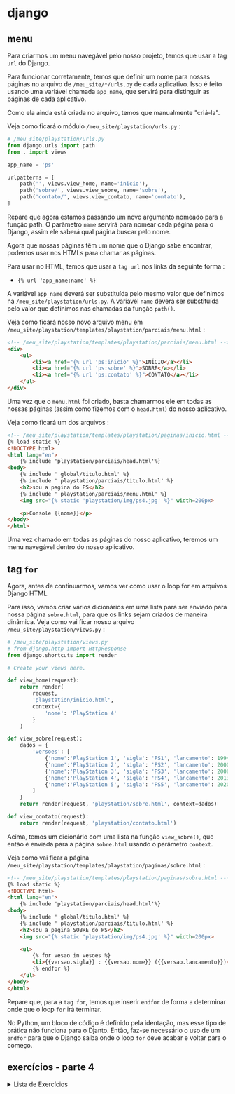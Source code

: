 # django

## menu

Para criarmos um menu navegável pelo nosso projeto, temos que usar a tag `url` do Django.

Para funcionar corretamente, temos que definir um nome para nossas páginas no arquivo de `/meu_site/*/urls.py` de cada aplicativo. Isso é feito usando uma variável chamada `app_name`, que servirá para distinguir as páginas de cada aplicativo.

Como ela ainda está criada no arquivo, temos que manualmente "criá-la".

Veja como ficará o módulo `/meu_site/playstation/urls.py` :

```python
# /meu_site/playstation/urls.py
from django.urls import path
from . import views

app_name = 'ps'

urlpatterns = [
    path('', views.view_home, name='inicio'),
    path('sobre/', views.view_sobre, name='sobre'),
    path('contato/', views.view_contato, name='contato'),
]
```

Repare que agora estamos passando um novo argumento nomeado para a função path. O parâmetro `name` servirá para nomear cada página para o Django, assim ele saberá qual página buscar pelo nome.

Agora que nossas páginas têm um nome que o Django sabe encontrar, podemos usar nos HTMLs para chamar as páginas.

Para usar no HTML, temos que usar a `tag url` nos links da seguinte forma :
- `{% url 'app_name:name' %}`

A variável `app_name` deverá ser substituída pelo mesmo valor que definimos na `/meu_site/playstation/urls.py`. A variável `name` deverá ser substituída pelo valor que definimos nas chamadas da função `path()`.

Veja como ficará nosso novo arquivo menu em `/meu_site/playstation/templates/playstation/parciais/menu.html` :

```html
<!-- /meu_site/playstation/templates/playstation/parciais/menu.html -->
<div>
    <ul>
        <li><a href="{% url 'ps:inicio' %}">INÍCIO</a></li>
        <li><a href="{% url 'ps:sobre' %}">SOBRE</a></li>
        <li><a href="{% url 'ps:contato' %}">CONTATO</a></li>
    </ul>
</div>
```

Uma vez que o `menu.html` foi criado, basta chamarmos ele em todas as nossas páginas (assim como fizemos com o `head.html`) do nosso aplicativo.

Veja como ficará um dos arquivos :

```html
<!-- /meu_site/playstation/templates/playstation/paginas/inicio.html -->
{% load static %}
<!DOCTYPE html>
<html lang="en">
    {% include 'playstation/parciais/head.html'%}
<body>
    {% include ' global/titulo.html' %}
    {% include ' playstation/parciais/titulo.html' %}
    <h2>sou a pagina do PS</h2>
    {% include ' playstation/parciais/menu.html' %}
    <img src="{% static 'playstation/img/ps4.jpg' %}" width=200px>

    <p>Console {{nome}}</p>
</body>
</html>
```

Uma vez chamado em todas as páginas do nosso aplicativo, teremos um menu navegável dentro do nosso aplicativo.

## tag `for`

Agora, antes de continuarmos, vamos ver como usar o loop for em arquivos Django HTML.

Para isso, vamos criar vários dicionários em uma lista para ser enviado para nossa página `sobre.html`, para que os links sejam criados de maneira dinâmica. Veja como vai ficar nosso arquivo `/meu_site/playstation/views.py` :

```python
# /meu_site/playstation/views.py
# from django.http import HttpResponse
from django.shortcuts import render

# Create your views here.

def view_home(request):
    return render(
        request,
        'playstation/inicio.html',
        context={
            'nome': 'PlayStation 4'
        }
    )

def view_sobre(request):
    dados = {
        'versoes': [
            {'nome':'PlayStation 1', 'sigla': 'PS1', 'lancamento': 1994},
            {'nome':'PlayStation 2', 'sigla': 'PS2', 'lancamento': 2000},
            {'nome':'PlayStation 3', 'sigla': 'PS3', 'lancamento': 2006},
            {'nome':'PlayStation 4', 'sigla': 'PS4', 'lancamento': 2013},
            {'nome':'PlayStation 5', 'sigla': 'PS5', 'lancamento': 2020}
        ]
    }
    return render(request, 'playstation/sobre.html', context=dados)

def view_contato(request):
    return render(request, 'playstation/contato.html')
```

Acima, temos um dicionário com uma lista na função `view_sobre()`, que então é enviada para a página `sobre.html` usando o parâmetro `context`.

Veja como vai ficar a página `/meu_site/playstation/templates/playstation/paginas/sobre.html` :

```html
<!-- /meu_site/playstation/templates/playstation/paginas/sobre.html -->
{% load static %}
<!DOCTYPE html>
<html lang="en">
    {% include 'playstation/parciais/head.html'%}
<body>
    {% include ' global/titulo.html' %}
    {% include ' playstation/parciais/titulo.html' %}
    <h2>sou a pagina SOBRE do PS</h2>
    <img src="{% static 'playstation/img/ps4.jpg' %}" width=200px>

    <ul>
        {% for vesao in vesoes %}
        <li>{{versao.sigla}} : {{versao.nome}} ({{versao.lancamento}})</li>
        {% endfor %}
    </ul>
</body>
</html>
```

Repare que, para a `tag for`, temos que inserir `endfor` de forma a determinar onde que o loop `for` irá terminar.

No Python, um bloco de código é definido pela identação, mas esse tipo de prática não funciona para o Djanto. Então, faz-se necessário o uso de um `endfor` para que o Django saiba onde o loop `for` deve acabar e voltar para o começo.

## exercícios - parte 4

<details>
<summary>Lista de Exercícios</summary>

1. Você foi chamado para desenvolver um projeto em Django. Ele será composto de 4 aplicativos:
    - Site sobre a Uber;
    - Site sobre o Orçamento;
    - Site de Mata Mosca;
    - Site da Calculadora;
1. Cada um dos sites será um aplicativo individual em um único projeto Django.
1. Aplique tudo o que foi ensinado sobre Django até o momento para a adaptações das páginas web;
1. Realize as adaptações necessárias para cada aplicativo:
    1. Por exemplo: a calculadora é composta de apenas um arquivo `HTML`, o separe em arquivos `HTML`, `CSS` e `JS`;

</details>
